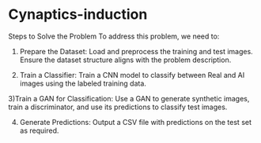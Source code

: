 # Cynaptics-induction

Steps to Solve the Problem
To address this problem, we need to:

1) Prepare the Dataset:
Load and preprocess the training and test images.
Ensure the dataset structure aligns with the problem description.

2) Train a Classifier:
Train a CNN model to classify between Real and AI images using the labeled training data.

3)Train a GAN for Classification:
Use a GAN to generate synthetic images, train a discriminator, and use its predictions to classify test images.

4) Generate Predictions:
Output a CSV file with predictions on the test set as required.
